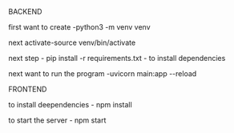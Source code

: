 BACKEND

first want to create -python3 -m venv venv

next activate-source venv/bin/activate

next step - pip install -r requirements.txt - to install dependencies

next want to run the program -uvicorn main:app --reload

FRONTEND

to install deependencies - npm install

to start the server - npm start